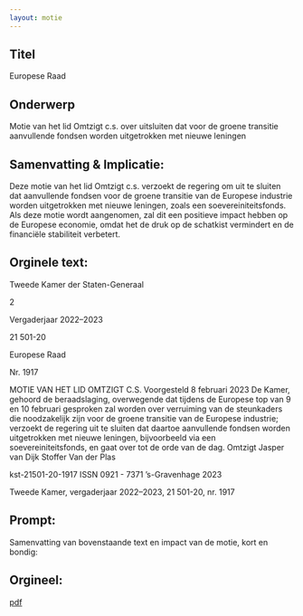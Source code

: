 ```yaml
---
layout: motie
---
```

## Titel
Europese Raad
## Onderwerp
Motie van het lid Omtzigt c.s. over uitsluiten dat voor de groene transitie aanvullende fondsen worden uitgetrokken met nieuwe leningen
## Samenvatting & Implicatie:

Deze motie van het lid Omtzigt c.s. verzoekt de regering om uit te sluiten dat aanvullende fondsen voor de groene transitie van de Europese industrie worden uitgetrokken met nieuwe leningen, zoals een soevereiniteitsfonds. Als deze motie wordt aangenomen, zal dit een positieve impact hebben op de Europese economie, omdat het de druk op de schatkist vermindert en de financiële stabiliteit verbetert.
## Orginele text:


Tweede Kamer der Staten-Generaal

2

Vergaderjaar 2022–2023

21 501-20

Europese Raad

Nr. 1917

MOTIE VAN HET LID OMTZIGT C.S.
Voorgesteld 8 februari 2023
De Kamer,
gehoord de beraadslaging,
overwegende dat tijdens de Europese top van 9 en 10 februari gesproken
zal worden over verruiming van de steunkaders die noodzakelijk zijn voor
de groene transitie van de Europese industrie;
verzoekt de regering uit te sluiten dat daartoe aanvullende fondsen
worden uitgetrokken met nieuwe leningen, bijvoorbeeld via een
soevereiniteitsfonds,
en gaat over tot de orde van de dag.
Omtzigt
Jasper van Dijk
Stoffer
Van der Plas

kst-21501-20-1917
ISSN 0921 - 7371
’s-Gravenhage 2023

Tweede Kamer, vergaderjaar 2022–2023, 21 501-20, nr. 1917


## Prompt:
Samenvatting van bovenstaande text en impact van de motie, kort en bondig:

## Orgineel:
[pdf](https://gegevensmagazijn.tweedekamer.nl/OData/v4/2.0/Document(6365bfe4-d10b-4412-a52b-545d23007e7b)/resource)
